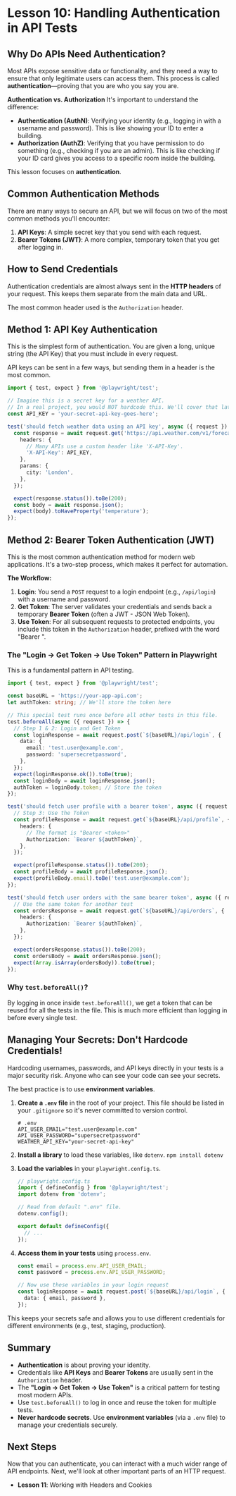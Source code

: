 # Lesson 10: Handling Authentication in API Tests

## Why Do APIs Need Authentication?

Most APIs expose sensitive data or functionality, and they need a way to ensure that only legitimate users can access them. This process is called **authentication**—proving that you are who you say you are.

**Authentication vs. Authorization**
It's important to understand the difference:
-   **Authentication (AuthN)**: Verifying your identity (e.g., logging in with a username and password). This is like showing your ID to enter a building.
-   **Authorization (AuthZ)**: Verifying that you have permission to do something (e.g., checking if you are an admin). This is like checking if your ID card gives you access to a specific room inside the building.

This lesson focuses on **authentication**.

## Common Authentication Methods

There are many ways to secure an API, but we will focus on two of the most common methods you'll encounter:
1.  **API Keys**: A simple secret key that you send with each request.
2.  **Bearer Tokens (JWT)**: A more complex, temporary token that you get after logging in.

## How to Send Credentials

Authentication credentials are almost always sent in the **HTTP headers** of your request. This keeps them separate from the main data and URL.

The most common header used is the `Authorization` header.

## Method 1: API Key Authentication

This is the simplest form of authentication. You are given a long, unique string (the API Key) that you must include in every request.

API keys can be sent in a few ways, but sending them in a header is the most common.

```typescript
import { test, expect } from '@playwright/test';

// Imagine this is a secret key for a weather API.
// In a real project, you would NOT hardcode this. We'll cover that later.
const API_KEY = 'your-secret-api-key-goes-here';

test('should fetch weather data using an API key', async ({ request }) => {
  const response = await request.get('https://api.weather.com/v1/forecast', {
    headers: {
      // Many APIs use a custom header like 'X-API-Key'.
      'X-API-Key': API_KEY,
    },
    params: {
      city: 'London',
    },
  });

  expect(response.status()).toBe(200);
  const body = await response.json();
  expect(body).toHaveProperty('temperature');
});
```

## Method 2: Bearer Token Authentication (JWT)

This is the most common authentication method for modern web applications. It's a two-step process, which makes it perfect for automation.

**The Workflow:**
1.  **Login**: You send a `POST` request to a login endpoint (e.g., `/api/login`) with a username and password.
2.  **Get Token**: The server validates your credentials and sends back a temporary **Bearer Token** (often a JWT - JSON Web Token).
3.  **Use Token**: For all subsequent requests to protected endpoints, you include this token in the `Authorization` header, prefixed with the word "Bearer ".

### The "Login -> Get Token -> Use Token" Pattern in Playwright

This is a fundamental pattern in API testing.

```typescript
import { test, expect } from '@playwright/test';

const baseURL = 'https://your-app-api.com';
let authToken: string; // We'll store the token here

// This special test runs once before all other tests in this file.
test.beforeAll(async ({ request }) => {
  // Step 1 & 2: Login and Get Token
  const loginResponse = await request.post(`${baseURL}/api/login`, {
    data: {
      email: 'test.user@example.com',
      password: 'supersecretpassword',
    },
  });
  expect(loginResponse.ok()).toBe(true);
  const loginBody = await loginResponse.json();
  authToken = loginBody.token; // Store the token
});

test('should fetch user profile with a bearer token', async ({ request }) => {
  // Step 3: Use the Token
  const profileResponse = await request.get(`${baseURL}/api/profile`, {
    headers: {
      // The format is "Bearer <token>"
      Authorization: `Bearer ${authToken}`,
    },
  });

  expect(profileResponse.status()).toBe(200);
  const profileBody = await profileResponse.json();
  expect(profileBody.email).toBe('test.user@example.com');
});

test('should fetch user orders with the same bearer token', async ({ request }) => {
  // Use the same token for another test
  const ordersResponse = await request.get(`${baseURL}/api/orders`, {
    headers: {
      Authorization: `Bearer ${authToken}`,
    },
  });

  expect(ordersResponse.status()).toBe(200);
  const ordersBody = await ordersResponse.json();
  expect(Array.isArray(ordersBody)).toBe(true);
});
```

### Why `test.beforeAll()`?
By logging in once inside `test.beforeAll()`, we get a token that can be reused for all the tests in the file. This is much more efficient than logging in before every single test.

## Managing Your Secrets: Don't Hardcode Credentials!

Hardcoding usernames, passwords, and API keys directly in your tests is a major security risk. Anyone who can see your code can see your secrets.

The best practice is to use **environment variables**.

1.  **Create a `.env` file** in the root of your project. This file should be listed in your `.gitignore` so it's never committed to version control.
    ```
    # .env
    API_USER_EMAIL="test.user@example.com"
    API_USER_PASSWORD="supersecretpassword"
    WEATHER_API_KEY="your-secret-api-key"
    ```

2.  **Install a library** to load these variables, like `dotenv`.
    `npm install dotenv`

3.  **Load the variables** in your `playwright.config.ts`.
    ```typescript
    // playwright.config.ts
    import { defineConfig } from '@playwright/test';
    import dotenv from 'dotenv';

    // Read from default ".env" file.
    dotenv.config();

    export default defineConfig({
      // ...
    });
    ```

4.  **Access them in your tests** using `process.env`.
    ```typescript
    const email = process.env.API_USER_EMAIL;
    const password = process.env.API_USER_PASSWORD;

    // Now use these variables in your login request
    const loginResponse = await request.post(`${baseURL}/api/login`, {
      data: { email, password },
    });
    ```

This keeps your secrets safe and allows you to use different credentials for different environments (e.g., test, staging, production).

## Summary

-   **Authentication** is about proving your identity.
-   Credentials like **API Keys** and **Bearer Tokens** are usually sent in the `Authorization` header.
-   The **"Login -> Get Token -> Use Token"** is a critical pattern for testing most modern APIs.
-   Use `test.beforeAll()` to log in once and reuse the token for multiple tests.
-   **Never hardcode secrets**. Use **environment variables** (via a `.env` file) to manage your credentials securely.

## Next Steps

Now that you can authenticate, you can interact with a much wider range of API endpoints. Next, we'll look at other important parts of an HTTP request.
-   **Lesson 11**: Working with Headers and Cookies